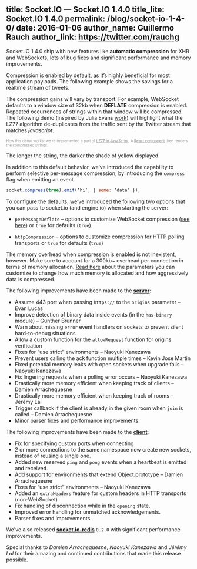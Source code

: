 title: Socket.IO  —  Socket.IO 1.4.0
title_lite: Socket.IO 1.4.0
permalink: /blog/socket-io-1-4-0/
date: 2016-01-06
author_name: Guillermo Rauch
author_link: https://twitter.com/rauchg
---

Socket.IO 1.4.0 ship with new features like **automatic compression** for XHR and WebSockets, lots of bug fixes and significant performance and memory improvements.

Compression is enabled by default, as it’s highly beneficial for most application payloads. The following example shows the savings for a realtime stream of tweets.

<div id="tweets-compression-demo"></div>

The compression gains will vary by transport. For example, WebSocket defaults to a window size of 32kb when **DEFLATE** compression is enabled. Repeated occurrences of strings within that window will be compressed.
The following demo (inspired by Julia Evans <a href="http://jvns.ca/blog/2013/10/24/day-16-gzip-plus-poetry-equals-awesome/">work</a>) will highlight what the LZ77 algorithm de-duplicates from the traffic sent by the Twitter stream that matches <em>javascript</em>.

<div id="lz77-compression-demo"></div>

<p style="font-size: 10px; color: #999">How this demo works: we re-implemented a part of <a style="color: #888" href="https://github.com/socketio/lz77-compression-demo/blob/master/public/lz77-analyzer.js">LZ77 in JavaScript</a>. A <a style="color: #888" href="https://github.com/socketio/lz77-compression-demo/blob/master/public/component.js#L67">React component</a> then renders the compressed strings.

The longer the string, the darker the shade of yellow displayed.

In addition to this default behavior, we’ve introduced the capability to perform selective per-message compression, by introducing the `compress` flag when emitting an event.

```js
socket.compress(true).emit(‘hi’, { some: ‘data’ });
```

To configure the defaults, we’ve introduced the following two options that you can pass to socket.io (and engine.io) when starting the server:

- `perMessageDeflate` – options to customize WebSocket compression (<a href="https://github.com/websockets/ws/blob/master/doc/ws.md#optionspermessagedeflate" target="_blank">see here</a>) or `true` for defaults (`true`).

- `httpCompression` – options to customize compression for HTTP polling transports or `true` for defaults (`true`)

The memory overhead when compression is enabled is not inexistent, however. Make sure to account for a 300kb~ overhead per connection in terms of memory allocation. <a href="https://www.igvita.com/2013/11/27/configuring-and-optimizing-websocket-compression/">Read here</a> about the parameters you can customize to change how much memory is allocated and how aggressively data is compressed.


The following improvements have been made to the **<a href="https://github.com/socketio/socket.io">server</a>**:

- Assume 443 port when passing `https://` to the `origins` parameter – Evan Lucas
- Improve detection of binary data inside events (in the `has-binary` module) – Gunther Brunner
- Warn about missing `error` event handlers on sockets to prevent silent hard-to-debug situations
- Allow a custom function for the `allowRequest` function for origins verification
- Fixes for “use strict” environments – Naoyuki Kanezawa
- Prevent users calling the ack function multiple times – Kevin Jose Martin
- Fixed potential memory leaks with open sockets when upgrade fails – Naoyuki Kanezawa
- Fix lingering requests when a polling error occurs – Naoyuki Kanezawa
- Drastically more memory efficient when keeping track of clients – Damien Arrachequesne
- Drastically more memory efficient when keeping track of rooms – Jérémy Lal
- Trigger callback if the client is already in the given room when `join` is called – Damien Arrachequesne
- Minor parser fixes and performance improvements.

The following improvements have been made to the **<a href="https://github.com/socketio/socket.io-client">client</a>**:

- Fix for specifying custom ports when connecting
- 2 or more connections to the same namespace now create new sockets, instead of reusing a single one.
- Added new reserved `ping` and `pong` events when a heartbeat is emitted and received.
- Add support for environments that extend Object.prototype – Damien Arrachequesne
- Fixes for “use strict” environments – Naoyuki Kanezawa
- Added an `extraHeaders` feature for custom headers in HTTP transports (non-WebSocket)
- Fix handling of disconnection while in the `opening` state.
- Improved error handling for unmatched acknowledgements.
- Parser fixes and improvements.

We've also released **<a href="https://github.com/socketio/socket.io-redis">socket.io-redis</a>** `0.2.0` with significant performance improvements.

Special thanks to <em>Damien Arrachequesne</em>, <em>Naoyuki Kanezawa</em> and <em>Jérémy Lal</em> for their amazing and continued contributions that made this release possible.
